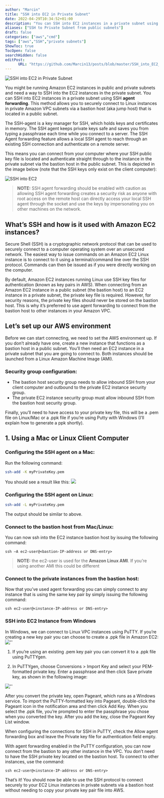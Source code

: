 ```yaml
---
author: "Marcin"
title: "SSH into EC2 in Private Subnet"
date: 2022-04-29T10:34:52+01:00
description: "You can SSH into EC2 instances in a private subnet using SSH agent forwarding"
aliases: ["SSH to Private Subnet from public subnets"]
draft: false
categories: ["aws","cmd"]
tags: ["aws","SSH","private subnets"]
ShowToc: true
TocOpen: false
searchHidden: false
editPost:
      URL: "https://github.com/Marcin13/posts/blob/master/SSH_into_EC2_in_Private_Subnet.md"
---
```


![SSH into EC2 in Private Subnet](https://cdn-digicloud.pressidium.com/wp-content/uploads/2020/10/SSH-into-EC2-in-Private-Subnet-Amazon-AWS-600x382.jpg#center)

You might be running Amazon EC2 instances in public and private subnets and need a way to SSH into the EC2 instances in the private subnet. You can SSH into EC2 instances in a private subnet using SSH **agent forwarding**. This method allows you to securely connect to Linux instances in private Amazon VPC subnets via a bastion host (aka jump host) that is located in a public subnet.

The SSH-agent is a key manager for SSH, which holds keys and certificates in memory. The SSH agent keeps private keys safe and saves you from typing a passphrase each time while you connect to a server.  The SSH Agent forwarding feature allows a local SSH agent to reach through an existing SSH connection and authenticate on a remote server.

This means you can connect from your computer where your SSH public key file is located and authenticate straight through to the instance in the private subnet via the bastion host in the public subnet. This is depicted in the image below (note that the SSH keys only exist on the client computer):

![SSH into EC2](https://cdn-digicloud.pressidium.com/wp-content/uploads/2020/10/SSH-into-EC2-1024x479.jpg)

> **NOTE:** SSH agent forwarding should be enabled with caution as allowing SSH agent forwarding creates a security risk as anyone with root access on the remote host can directly access your local SSH agent through the socket and use the keys by impersonating you on other machines on the network.

## What’s SSH and how is it used with Amazon EC2 instances?

Secure Shell (SSH) is a cryptographic network protocol that can be used to securely connect to a computer operating system over an unsecured network. The easiest way to issue commands on an Amazon EC2 Linux instance is to connect to it using a terminal/command line over the SSH protocol. Commands can then be issued as if you were directly working on the computer.

By default, Amazon EC2 instances running Linux use SSH key files for authentication (known as key pairs in AWS). When connecting from an Amazon EC2 instance in a public subnet (the bastion host) to an EC2 instance in a private subnet, the private key file is required. However, for security reasons, the private key files should never be stored on the bastion host. This is why it’s preferred to use agent forwarding to connect from the bastion host to other instances in your Amazon VPC.

[](https://www.adplugg.com/track/click/A48221584/60486/click?toi=21584&hn=digitalcloud.training&bu=%2Fssh-into-ec2-in-private-subnet%2F&rf=https%3A%2F%2Fwww.google.com%2F&zn=16420&pm=8397&ct=&next=)

## Let’s set up our AWS environment

Before we can start connecting, we need to set the AWS environment up. If you don’t already have one, create a new instance that functions as a bastion host in a public subnet. You’ll then need an EC2 instance in a private subnet that you are going to connect to. Both instances should be launched from a Linux Amazon Machine Image (AMI).

### Security group configuration:
+ The bastion host security group needs to allow inbound SSH from your client computer and outbound to the private EC2 instance security group.
+ The private EC2 instance security group must allow inbound SSH from the bastion host security group.

Finally, you’ll need to have access to your private key file, this will be a .pem file on Linux/Mac or a .ppk file if you’re using Putty with Windows (I’ll explain how to generate a ppk shortly).

## 1. Using a Mac or Linux Client Computer 
### Configuring the SSH agent on a Mac:

Run the following command:
```bash
ssh-add -K myPrivateKey.pem
```
You should see a result like this:
![](https://cdn-digicloud.pressidium.com/wp-content/uploads/2020/10/SSH-ADD-K-MAC.png)

### Configuring the SSH agent on Linux:
```bash
ssh-add -L myPrivateKey.pem
```
The output should be similar to above.

### Connect to the bastion host from Mac/Linux:

You can now ssh into the EC2 instance bastion host by issuing the following command:

```shell
ssh –A ec2-user@<bastion-IP-address or DNS-entry>
```
> **NOTE:** the ec2-user is used for the **Amazon Linux AMI**. If you’re using another AMI this could be different

### Connect to the private instances from the bastion host:

Now that you’ve used agent forwarding you can simply connect to any instance that is using the same key pair by simply issuing the following command:
```shell
ssh ec2-user@<instance-IP-address or DNS-entry>
```
### SSH into EC2 Instance from Windows

In Windows, we can connect to Linux VPC instances using PuTTY. If you’re creating a new key pair you can choose to create a .ppk file in Amazon EC2:
![''](https://cdn-digicloud.pressidium.com/wp-content/uploads/2020/10/Create-PPK-File-EC2.png)

   1. If you’re using an existing .pem key pair you can convert it to a .ppk file using PuTTYgen.

   2. In PuTTYgen, choose Conversions > Import Key and select your PEM-formatted private key.
      Enter a passphrase and then click Save private key, as shown in the following image:
      
![''](https://cdn-digicloud.pressidium.com/wp-content/uploads/2020/10/PuTTYgen.jpg)

After you convert the private key, open Pageant, which runs as a Windows service.  To import the PuTTY-formatted key into Pageant, double-click the Pageant icon in the notification area and then click Add Key. When you select the .ppk file, you’re prompted to enter the passphrase you chose when you converted the key. After you add the key, close the Pageant Key List window.

[]("https://cdn-digicloud.pressidium.com/wp-content/uploads/2020/10/Pageant-Passphrase.jpg")

When configuring the connections for SSH in PuTTY, check the Allow agent forwarding box and leave the Private key file for authentication field empty.

[]('https://cdn-digicloud.pressidium.com/wp-content/uploads/2020/10/Allow-Agent-Forwarding.jpg')

With agent forwarding enabled in the PuTTY configuration, you can now connect from the bastion to any other instance in the VPC. You don’t need to have the SSH private key located on the bastion host. To connect to other instances, use the command: 
```shell
ssh ec2-user@<instance-IP-address or DNS-entry>
```
[](https://cdn-digicloud.pressidium.com/wp-content/uploads/2020/10/Authenticate-with-SSH-agent.jpg)


That’s it! You should now be able to use the SSH protocol to connect securely to your EC2 Linux instances in private subnets via a bastion host without needing to copy your private key pair file into AWS.


